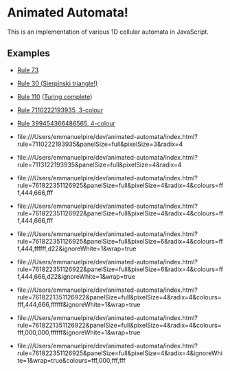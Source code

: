 # Animated Automata!

This is an implementation of various 1D cellular automata in JavaScript.

## Examples

- [Rule 73](http://ogham.github.io/mindless-automata/?rule=73)
- [Rule 30 (Sierpinski triangle!)](http://ogham.github.io/mindless-automata/?rule=90&ic=middle)
- [Rule 110](http://ogham.github.io/mindless-automata/?rule=110) ([Turing complete](https://en.wikipedia.org/wiki/Rule_110))
- [Rule 7110222193935, 3-colour](http://ogham.github.io/mindless-automata/?rule=7110222193935&radix=3)
- [Rule 399454366486565, 4-colour](http://ogham.github.io/mindless-automata/?rule=399454366486565&ic=random&radix=4&panelSize=full&pixelSize=1&wrap=random)

- file:///Users/emmanuelpire/dev/animated-automata/index.html?rule=7110222193935&panelSize=full&pixelSize=3&radix=4
- file:///Users/emmanuelpire/dev/animated-automata/index.html?rule=7113122193935&panelSize=full&pixelSize=4&radix=4
- file:///Users/emmanuelpire/dev/animated-automata/index.html?rule=761822351126925&panelSize=full&pixelSize=4&radix=4&colours=fff,444,666,fff
- file:///Users/emmanuelpire/dev/animated-automata/index.html?rule=761822351126922&panelSize=full&pixelSize=4&radix=4&colours=fff,444,666,fff
- file:///Users/emmanuelpire/dev/animated-automata/index.html?rule=761822351126925&panelSize=full&pixelSize=6&radix=4&colours=fff,444,ffffff,d22&ignoreWhite=1&wrap=true
- file:///Users/emmanuelpire/dev/animated-automata/index.html?rule=761822351126922&panelSize=full&pixelSize=6&radix=4&colours=fff,444,666,d22&ignoreWhite=1&wrap=true

- file:///Users/emmanuelpire/dev/animated-automata/index.html?rule=7618221351126922&panelSize=full&pixelSize=4&radix=4&colours=fff,444,666,ffffff&ignoreWhite=1&wrap=true
- file:///Users/emmanuelpire/dev/animated-automata/index.html?rule=7618221351126922&panelSize=full&pixelSize=4&radix=4&colours=fff,000,000,ffffff&ignoreWhite=1&wrap=true
- file:///Users/emmanuelpire/dev/animated-automata/index.html?rule=761822351126925&panelSize=full&pixelSize=4&radix=4&ignoreWhite=1&wrap=true&colours=fff,000,fff,fff
